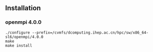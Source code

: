 ## Installation

### openmpi 4.0.0

```
./configure --prefix=/cvmfs/dcomputing.ihep.ac.cn/hpc/sw/x86_64-sl6/openmpi/4.0.0
make
make install
```
